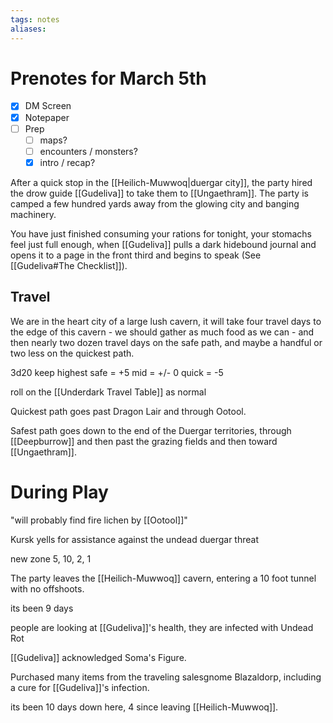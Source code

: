 ```yaml
---
tags: notes
aliases:
---
```


# Prenotes for March 5th
- [x] DM Screen
- [x] Notepaper
- [ ] Prep
	- [ ] maps?
	- [ ] encounters / monsters?
	- [x] intro / recap?

After a quick stop in the [[Heilich-Muwwoq|duergar city]], the party hired the drow guide [[Gudeliva]] to take them to [[Ungaethram]]. The party is camped a few hundred yards away from the glowing city and banging machinery. 

You have just finished consuming your rations for tonight, your stomachs feel just full enough, when [[Gudeliva]] pulls a dark hidebound journal and opens it to a page in the front third and begins to speak (See [[Gudeliva#The Checklist]]).

## Travel
We are in the heart city of a large lush cavern, it will take four travel days to the edge of this cavern - we should gather as much food as we can - and then nearly two dozen travel days on the safe path, and maybe a handful or two less on the quickest path.

3d20 keep highest
safe = +5
mid = +/- 0
quick = -5

roll on the [[Underdark Travel Table]] as normal

Quickest path goes past Dragon Lair and through Ootool.

Safest path goes down to the end of the Duergar territories, through [[Deepburrow]] and then past the grazing fields and then toward [[Ungaethram]].

# During Play
"will probably find fire lichen by [[Ootool]]"

Kursk yells for assistance against the undead duergar threat

new zone
5, 10, 2, 1

The party leaves the [[Heilich-Muwwoq]] cavern, entering a 10 foot tunnel with no offshoots.

its been 9 days

people are looking at [[Gudeliva]]'s health, they are infected with Undead Rot

[[Gudeliva]] acknowledged Soma's Figure.

Purchased many items from the traveling salesgnome Blazaldorp, including a cure for [[Gudeliva]]'s infection.

its been 10 days down here, 4 since leaving [[Heilich-Muwwoq]].